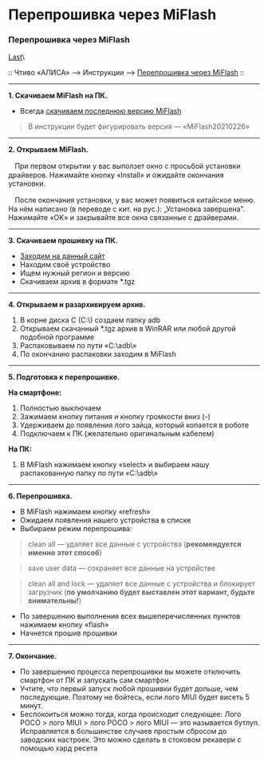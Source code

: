 # Перепрошивка через MiFlash

### Перепрошивка через MiFlash 

[Last](https://t.me/i1Last)\


:: Чтиво «АЛИСА» --> Инструкции --> [Перепрошивка через MiFlash](broken-reference) ::

***

**1. Скачиваем MiFlash на ПК.**

* Всегда [скачиваем последнюю версию MiFlash](https://xiaomiflashtool.com)

> В инструкции будет фигурировать версия — «MiFlash20210226»

***

**2. Открываем MiFlash.**

ᅠПри первом открытии у вас выползет окно с просьбой установки драйверов. Нажимайте кнопку «Install» и ожидайте окончания установки.



ᅠПосле окончания установки, у вас может появиться китайское меню. На нём написано (в переводе с кит. на рус.): „Установка завершена”. Нажимайте «OK» и закрывайте все окна связанные с драйверами.



***

**3. Скачиваем прошивку на ПК.**

* [Заходим на данный сайт](https://mirom.ezbox.idv.tw/en/phone/)
* Находим своё устройство
* Ищем нужный регион и версию
* Скачиваем архив в формате \*.tgz



***

**4. Открываем и разархивируем архив.**

1. В корне диска C (C:\\) создаем папку adb
2. Открываем скачанный \*.tgz архив в WinRAR или любой другой подобной программе
3. Распаковываем по пути «C:\adb\»
4. По окончанию распаковки заходим в MiFlash

***

**5. Подготовка к перепрошивке.**

**На смартфоне:**

1. Полностью выключаем
2. Зажимаем кнопку питания и кнопку громкости вниз (-)
3. Удерживаем до появления лого зайца, который копается в роботе
4. Подключаем к ПК (желательно оригинальным кабелем)

**На ПК:**

1. В MiFlash нажимаем кнопку «select» и выбираем нашу распакованную папку по пути «C:\adb\»



***

**6. Перепрошивка.**

* В MiFlash нажимаем кнопку «refresh»
* Ожидаем появления нашего устройства в списке
* Выбираем режим перепрошива:

> clean all — удаляет все данные с устройства (**рекомендуется именно этот способ**)

> save user data — сохраняет все данные на устройстве

> clean all and lock — удаляет все данные с устройства и блокирует загрузчик (**по умолчанию будет выставлен этот вариант, будьте внимательны!**)



* По завершению выполнения всех вышеперечисленных пунктов нажимаем кнопку «flash»
* Начнется прошив прошивки



***

**7. Окончание.**

* По завершению процесса перепрошивки вы можете отключить смартфон от ПК и запускать сам смартфон
* Учтите, что первый запуск любой прошивки будет дольше, чем последующие. Поэтому не бойтесь, если лого MIUI будет висеть 5 минут.
* Беспокоиться можно тогда, когда происходит следующее: Лого POCO > лого MIUI > лого POCO > лого MIUI — это называется бутлуп. Исправляется в большинстве случаев простым сбросом до заводских настроек. Это можно сделать в стоковом рекавери с помощью хард ресета
